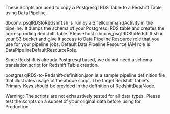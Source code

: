 These Scripts are used to copy a Postgresql RDS Table to a Redshift Table using Data Pipeline. 


dbconv_psqlRDStoRedshift.sh is run by a ShellcommandActivity in the pipeline. It dumps the schema of your Postgresql RDS table and creates the corresponding Redshift Table. Please host  dbconv_psqlRDStoRedshift.sh in your S3 bucket and give it access to Data Pipeline Resource role that you use for your pipeline jobs. Default Data Pipeline Resource IAM role is DataPipelineDefaultResourceRole. 


Since Redshift is already Postgresql based, we do not need a schema translation script for Redshift Table creation.


postgresqlRDS-to-Redshift-definition.json is a sample pipeline definition file that illustrates usage of the above script. The target Redshift Table's Primary Keys should be provided in the definition of RedshiftDataNode.


Warning: The scripts are not exhaustively tested for all data types. Please test the scripts on a subset of your original data before using for Production. 

